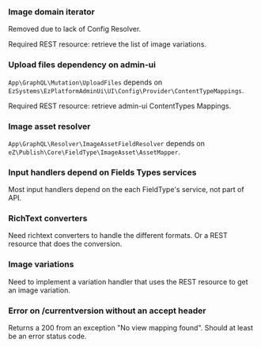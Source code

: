 ### Image domain iterator
Removed due to lack of Config Resolver.

Required REST resource: retrieve the list of image variations.

### Upload files dependency on admin-ui
`App\GraphQL\Mutation\UploadFiles` depends on `EzSystems\EzPlatformAdminUi\UI\Config\Provider\ContentTypeMappings`.

Required REST resource: retrieve admin-ui ContentTypes Mappings.

### Image asset resolver
`App\GraphQL\Resolver\ImageAssetFieldResolver` depends on `eZ\Publish\Core\FieldType\ImageAsset\AssetMapper`.

### Input handlers depend on Fields Types services
Most input handlers depend on the each FieldType's service, not part of API.

### RichText converters
Need richtext converters to handle the different formats. Or a REST resource that does the conversion.

### Image variations
Need to implement a variation handler that uses the REST resource to get an image variation.

### Error on /currentversion without an accept header
Returns a 200 from an exception "No view mapping found". Should at least be an error status code.